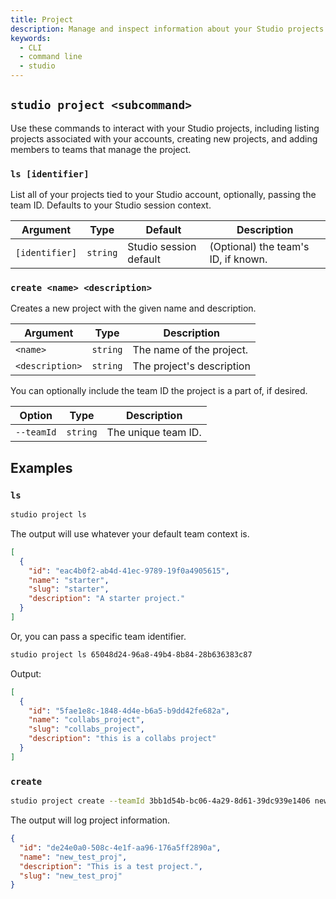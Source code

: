 ```yaml
---
title: Project
description: Manage and inspect information about your Studio projects.
keywords:
  - CLI
  - command line
  - studio
---
```


## `studio project <subcommand>`

Use these commands to interact with your Studio projects, including listing projects associated with your accounts, creating new projects, and adding members to teams that manage the project.

### `ls [identifier]`

List all of your projects tied to your Studio account, optionally, passing the team ID. Defaults to your Studio session context.

| Argument       | Type     | Default                | Description                         |
| -------------- | -------- | ---------------------- | ----------------------------------- |
| `[identifier]` | `string` | Studio session default | (Optional) the team's ID, if known. |

### `create <name> <description>`

Creates a new project with the given name and description.

| Argument        | Type     | Description               |
| --------------- | -------- | ------------------------- |
| `<name>`        | `string` | The name of the project.  |
| `<description>` | `string` | The project's description |

You can optionally include the team ID the project is a part of, if desired.

| Option     | Type     | Description         |
| ---------- | -------- | ------------------- |
| `--teamId` | `string` | The unique team ID. |

## Examples

### `ls`

```bash
studio project ls
```

The output will use whatever your default team context is.

```json
[
  {
    "id": "eac4b0f2-ab4d-41ec-9789-19f0a4905615",
    "name": "starter",
    "slug": "starter",
    "description": "A starter project."
  }
]
```

Or, you can pass a specific team identifier.

```bash
studio project ls 65048d24-96a8-49b4-8b84-28b636383c87
```

Output:

```json
[
  {
    "id": "5fae1e8c-1848-4d4e-b6a5-b9dd42fe682a",
    "name": "collabs_project",
    "slug": "collabs_project",
    "description": "this is a collabs project"
  }
]
```

### `create`

```bash
studio project create --teamId 3bb1d54b-bc06-4a29-8d61-39dc939e1406 new_test_proj "This is a test project."
```

The output will log project information.

```json
{
  "id": "de24e0a0-508c-4e1f-aa96-176a5ff2890a",
  "name": "new_test_proj",
  "description": "This is a test project.",
  "slug": "new_test_proj"
}
```
